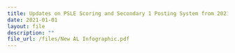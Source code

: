 ```yaml
---
title: Updates on PSLE Scoring and Secondary 1 Posting System from 2021
date: 2021-01-01
layout: file
description: ""
file_url: /files/New AL Infographic.pdf
---
```

